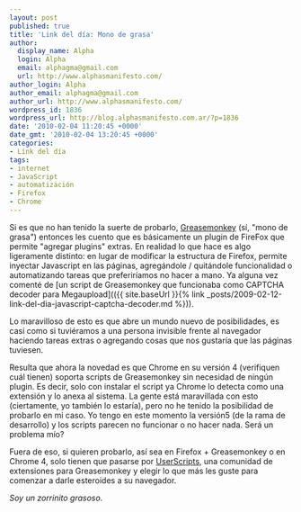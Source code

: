 ```yaml
---
layout: post
published: true
title: 'Link del día: Mono de grasa'
author:
  display_name: Alpha
  login: Alpha
  email: alphagma@gmail.com
  url: http://www.alphasmanifesto.com/
author_login: Alpha
author_email: alphagma@gmail.com
author_url: http://www.alphasmanifesto.com/
wordpress_id: 1836
wordpress_url: http://blog.alphasmanifesto.com.ar/?p=1836
date: '2010-02-04 11:20:45 +0000'
date_gmt: '2010-02-04 13:20:45 +0000'
categories:
- Link del día
tags:
- internet
- JavaScript
- automatización
- Firefox
- Chrome
---
```


Si es que no han tenido la suerte de probarlo, [Greasemonkey](https://addons.mozilla.org/en-US/firefox/addon/748) (sí, "mono de grasa") entonces les cuento que es básicamente un plugin de FireFox que permite "agregar plugins" extras. En realidad lo que hace es algo ligeramente distinto: en lugar de modificar la estructura de Firefox, permite inyectar Javascript en las páginas, agregándole / quitándole funcionalidad o automatizando tareas que preferiríamos no hacer a mano. Ya alguna vez comenté de [un script de Greasemonkey que funcionaba como CAPTCHA decoder para Megaupload](({{ site.baseUrl }}{% link _posts/2009-02-12-link-del-dia-javascript-captcha-decoder.md %})).

Lo maravilloso de esto es que abre un mundo nuevo de posibilidades, es casi como si tuviéramos a una persona invisible frente al navegador haciendo tareas extras o agregando cosas que nos gustaría que las páginas tuviesen.

Resulta que ahora la novedad es que Chrome en su versión 4 (verifiquen cuál tienen) soporta scripts de Greasemonkey sin necesidad de ningún plugin. Es decir, solo con instalar el script ya Chrome lo detecta como una extensión y lo anexa al sistema. La gente está maravillada con esto (ciertamente, yo también lo estaría), pero no he tenido la posibilidad de probarlo en mi caso. Yo tengo en este momento la versión5 (de la rama de desarrollo) y los scripts parecen no funcionar o no hacer nada. Será un problema mío?

Fuera de eso, si quieren probarlo, así sea en Firefox + Greasemonkey o en Chrome 4, solo tienen que pasarse por [UserScripts](http://userscripts.org/), una comunidad de extensiones para Greasemonkey y elegir lo que más les guste para comenzar a darle esteroides a su navegador.

_Soy un zorrinito grasoso._
